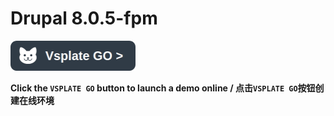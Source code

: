 # Drupal 8.0.5-fpm

<a href="https://www.vsplate.com/?docker-compose=https://github.com/vsplate/dcenvs/drupal/8.0.5-fpm"><img alt="VSPLATE GO" src="https://raw.githubusercontent.com/vsplate/images/master/vsgo_btn.png" width="200px"></a>

**Click the `VSPLATE GO` button to launch a demo online / 点击`VSPLATE GO`按钮创建在线环境**